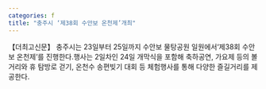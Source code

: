 ```yaml
---
categories: f
title: "충주시 ‘제38회 수안보 온천제’개최"
---
```

【더최고신문】 충주시는 23일부터 25일까지 수안보 물탕공원 일원에서‘제38회 수안보 온천제’를 진행한다.행사는 2일차인 24일 개막식을 포함해 축하공연, 가요제 등의 볼거리와 휴 탐방로 걷기, 온천수 송편빚기 대회 등 체험행사를 통해 다양한 즐길거리를 제공한다.